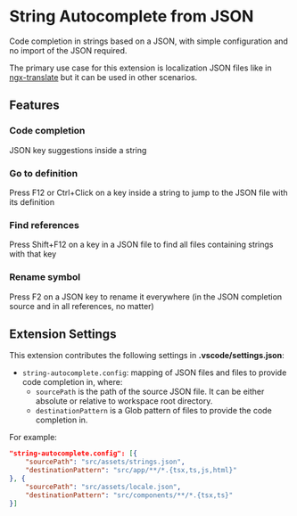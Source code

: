 # String Autocomplete from JSON

Code completion in strings based on a JSON, with simple configuration and no import of the JSON required.

The primary use case for this extension is localization JSON files like in [ngx-translate](http://www.ngx-translate.com/) but it can be used in other scenarios.

## Features

### Code completion

JSON key suggestions inside a string

### Go to definition

Press F12 or Ctrl+Click on a key inside a string to jump to the JSON file with its definition

### Find references

Press Shift+F12 on a key in a JSON file to find all files containing strings with that key

### Rename symbol

Press F2 on a JSON key to rename it everywhere (in the JSON completion source and in all references, no matter)

## Extension Settings

This extension contributes the following settings in **.vscode/settings.json**:

* `string-autocomplete.config`: mapping of JSON files and files to provide code completion in, where:
    * `sourcePath` is the path of the source JSON file. It can be either absolute or relative to workspace root directory.
    * `destinationPattern` is a Glob pattern of files to provide the code completion in.

For example:

```json
"string-autocomplete.config": [{
    "sourcePath": "src/assets/strings.json",
    "destinationPattern": "src/app/**/*.{tsx,ts,js,html}"
}, {
    "sourcePath": "src/assets/locale.json",
    "destinationPattern": "src/components/**/*.{tsx,ts}"
}]
```
